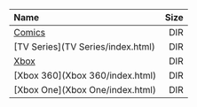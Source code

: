 |Name|Size|
|:---|---:|
|[Comics](Comics/index.html)|DIR|
|[TV Series](TV Series/index.html)|DIR|
|[Xbox](Xbox/index.html)|DIR|
|[Xbox 360](Xbox 360/index.html)|DIR|
|[Xbox One](Xbox One/index.html)|DIR|
